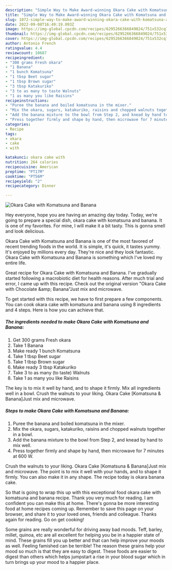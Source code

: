 ```yaml
---
description: "Simple Way to Make Award-winning Okara Cake with Komatsuna and Banana"
title: "Simple Way to Make Award-winning Okara Cake with Komatsuna and Banana"
slug: 1072-simple-way-to-make-award-winning-okara-cake-with-komatsuna-and-banana
date: 2022-09-08T16:49:19.093Z
image: https://img-global.cpcdn.com/recipes/6295266366849024/751x532cq70/okara-cake-with-komatsuna-and-banana-recipe-main-photo.jpg
thumbnail: https://img-global.cpcdn.com/recipes/6295266366849024/751x532cq70/okara-cake-with-komatsuna-and-banana-recipe-main-photo.jpg
cover: https://img-global.cpcdn.com/recipes/6295266366849024/751x532cq70/okara-cake-with-komatsuna-and-banana-recipe-main-photo.jpg
author: Antonio French
ratingvalue: 4.4
reviewcount: 10687
recipeingredient:
- "300 grams Fresh okara"
- "1 Banana"
- "1 bunch Komatsuna"
- "1 tbsp Beet sugar"
- "1 tbsp Brown sugar"
- "3 tbsp Katakuriko"
- "3 to as many to taste Walnuts"
- "1 as many you like Raisins"
recipeinstructions:
- "Puree the banana and boiled komatsuna in the mixer."
- "Mix the okara, sugars, katakuriko, raisins and chopped walnuts together in a bowl."
- "Add the banana mixture to the bowl from Step 2, and knead by hand to mix well."
- "Press together firmly and shape by hand, then microwave for 7 minutes at 600 W."
categories:
- Recipe
tags:
- okara
- cake
- with

katakunci: okara cake with 
nutrition: 264 calories
recipecuisine: American
preptime: "PT17M"
cooktime: "PT56M"
recipeyield: "2"
recipecategory: Dinner

---
```



![Okara Cake with Komatsuna and Banana](https://img-global.cpcdn.com/recipes/6295266366849024/751x532cq70/okara-cake-with-komatsuna-and-banana-recipe-main-photo.jpg)

Hey everyone, hope you are having an amazing day today. Today, we're going to prepare a special dish, okara cake with komatsuna and banana. It is one of my favorites. For mine, I will make it a bit tasty. This is gonna smell and look delicious.

Okara Cake with Komatsuna and Banana is one of the most favored of recent trending foods in the world. It is simple, it's quick, it tastes yummy. It's enjoyed by millions every day. They're nice and they look fantastic. Okara Cake with Komatsuna and Banana is something which I've loved my entire life.

Great recipe for Okara Cake with Komatsuna and Banana. I&#39;ve gradually started following a macrobiotic diet for health reasons. After much trial and error, I came up with this recipe. Check out the original version &#34;Okara Cake with Chocolate &amp;amp; Banana&#34;Just mix and microwave.


To get started with this recipe, we have to first prepare a few components. You can cook okara cake with komatsuna and banana using 8 ingredients and 4 steps. Here is how you can achieve that.

<!--inarticleads1-->

##### The ingredients needed to make Okara Cake with Komatsuna and Banana:

1. Get 300 grams Fresh okara
1. Take 1 Banana
1. Make ready 1 bunch Komatsuna
1. Take 1 tbsp Beet sugar
1. Take 1 tbsp Brown sugar
1. Make ready 3 tbsp Katakuriko
1. Take 3 to as many (to taste) Walnuts
1. Take 1 as many you like Raisins


The key is to mix it well by hand, and to shape it firmly. Mix all ingredients well in a bowl. Crush the walnuts to your liking. Okara Cake [Komatsuna &amp; Banana]Just mix and microwave. 

<!--inarticleads2-->

##### Steps to make Okara Cake with Komatsuna and Banana:

1. Puree the banana and boiled komatsuna in the mixer.
1. Mix the okara, sugars, katakuriko, raisins and chopped walnuts together in a bowl.
1. Add the banana mixture to the bowl from Step 2, and knead by hand to mix well.
1. Press together firmly and shape by hand, then microwave for 7 minutes at 600 W.


Crush the walnuts to your liking. Okara Cake [Komatsuna &amp; Banana]Just mix and microwave. The point is to mix it well with your hands, and to shape it firmly. You can also make it in any shape. The recipe today is okara banana cake. 

So that is going to wrap this up with this exceptional food okara cake with komatsuna and banana recipe. Thank you very much for reading. I am confident you can make this at home. There's gonna be more interesting food at home recipes coming up. Remember to save this page on your browser, and share it to your loved ones, friends and colleague. Thanks again for reading. Go on get cooking!

Some grains are really wonderful for driving away bad moods. Teff, barley, millet, quinoa, etc are all excellent for helping you be in a happier state of mind. These grains fill you up better and that can help improve your moods as well. Feeling famished can be terrible! The reason these grains help your mood so much is that they are easy to digest. These foods are easier to digest than others which helps jumpstart a rise in your blood sugar which in turn brings up your mood to a happier place.
